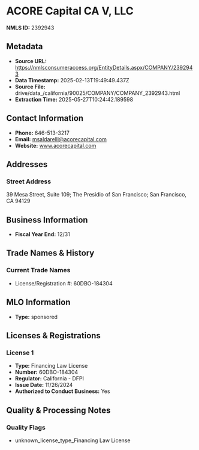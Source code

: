 # ACORE Capital CA V, LLC

**NMLS ID:** 2392943

## Metadata
- **Source URL:** https://nmlsconsumeraccess.org/EntityDetails.aspx/COMPANY/2392943
- **Data Timestamp:** 2025-02-13T19:49:49.437Z
- **Source File:** drive/data_/california/90025/COMPANY/COMPANY_2392943.html
- **Extraction Time:** 2025-05-27T10:24:42.189598

## Contact Information
- **Phone:** 646-513-3217
- **Email:** msaldarelli@acorecapital.com
- **Website:** www.acorecapital.com

## Addresses
### Street Address
39 Mesa Street, Suite 109; The Presidio of San Francisco; San Francisco, CA 94129

## Business Information
- **Fiscal Year End:** 12/31

## Trade Names & History
### Current Trade Names
- License/Registration #: 60DBO-184304

## MLO Information
- **Type:** sponsored

## Licenses & Registrations

### License 1
- **Type:** Financing Law License
- **Number:** 60DBO-184304
- **Regulator:** California - DFPI
- **Issue Date:** 11/26/2024
- **Authorized to Conduct Business:** Yes

## Quality & Processing Notes
### Quality Flags
- unknown_license_type_Financing Law License
